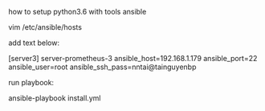 how to setup python3.6 with tools ansible

vim /etc/ansible/hosts

add text below:

[server3]
server-prometheus-3 ansible_host=192.168.1.179 ansible_port=22 ansible_user=root ansible_ssh_pass=nntai@tainguyenbp

run playbook:

ansible-playbook install.yml
